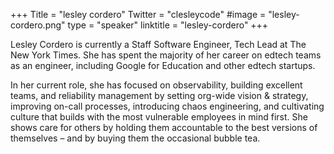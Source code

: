 +++
Title = "lesley cordero"
Twitter = "clesleycode"
#image = "lesley-cordero.png"
type = "speaker"
linktitle = "lesley-cordero"
+++

Lesley Cordero is currently a Staff Software Engineer, Tech Lead at The New York Times. She has spent the majority of her career on edtech teams as an engineer, including Google for Education and other edtech startups. 

In her current role, she has focused on observability, building excellent teams, and reliability management by setting org-wide vision & strategy, improving on-call processes, introducing chaos engineering, and cultivating culture that builds with the most vulnerable employees in mind first. She shows care for others by holding them accountable to the best versions of themselves – and by buying them the occasional bubble tea. 

